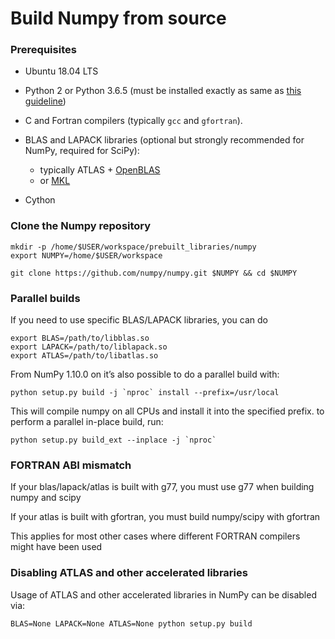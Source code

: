 # Build Numpy from source


### Prerequisites

- Ubuntu 18.04 LTS

- Python 2 or Python 3.6.5 (must be installed exactly as same as [this guideline](https://github.com/hoangtnm/TrainingServer-docs/blob/master/Setup_python_3_dev_environment.md))

- C and Fortran compilers (typically `gcc` and `gfortran`).

- BLAS and LAPACK libraries (optional but strongly recommended for NumPy, required for SciPy):
  - typically ATLAS + [OpenBLAS](https://github.com/xianyi/OpenBLAS/)
  - or [MKL](https://software.intel.com/en-us/mkl)

- Cython

### Clone the Numpy repository

```shell
mkdir -p /home/$USER/workspace/prebuilt_libraries/numpy
export NUMPY=/home/$USER/workspace

git clone https://github.com/numpy/numpy.git $NUMPY && cd $NUMPY
```

### Parallel builds

If you need to use specific BLAS/LAPACK libraries, you can do

```shell
export BLAS=/path/to/libblas.so
export LAPACK=/path/to/liblapack.so
export ATLAS=/path/to/libatlas.so
```

From NumPy 1.10.0 on it’s also possible to do a parallel build with:

```shell
python setup.py build -j `nproc` install --prefix=/usr/local
```

This will compile numpy on all CPUs and install it into the specified prefix. to perform a parallel in-place build, run:

```shell
python setup.py build_ext --inplace -j `nproc`
```

### FORTRAN ABI mismatch

If your blas/lapack/atlas is built with g77, you must use g77 when building numpy and scipy

If your atlas is built with gfortran, you must build numpy/scipy with gfortran

This applies for most other cases where different FORTRAN compilers might have been used

### Disabling ATLAS and other accelerated libraries

Usage of ATLAS and other accelerated libraries in NumPy can be disabled via:

```shell
BLAS=None LAPACK=None ATLAS=None python setup.py build
```
